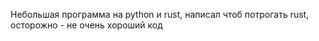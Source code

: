 Небольшая программа на python и rust, написал чтоб потрогать rust, осторожно - не очень хороший код
